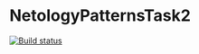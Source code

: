 # NetologyPatternsTask2
[![Build status](https://ci.appveyor.com/api/projects/status/2magr8rec4ol1eq4/branch/main?svg=true)](https://ci.appveyor.com/project/VasiliyMalyukov/patternstest/branch/main)
